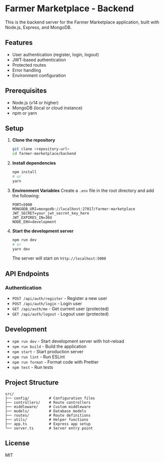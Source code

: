 # Farmer Marketplace - Backend

This is the backend server for the Farmer Marketplace application, built with Node.js, Express, and MongoDB.

## Features

- User authentication (register, login, logout)
- JWT-based authentication
- Protected routes
- Error handling
- Environment configuration

## Prerequisites

- Node.js (v14 or higher)
- MongoDB (local or cloud instance)
- npm or yarn

## Setup

1. **Clone the repository**
   ```bash
   git clone <repository-url>
   cd farmer-marketplace/backend
   ```

2. **Install dependencies**
   ```bash
   npm install
   # or
   yarn
   ```

3. **Environment Variables**
   Create a `.env` file in the root directory and add the following:
   ```
   PORT=5000
   MONGODB_URI=mongodb://localhost:27017/farmer-marketplace
   JWT_SECRET=your_jwt_secret_key_here
   JWT_EXPIRES_IN=30d
   NODE_ENV=development
   ```

4. **Start the development server**
   ```bash
   npm run dev
   # or
   yarn dev
   ```

   The server will start on `http://localhost:5000`

## API Endpoints

### Authentication

- `POST /api/auth/register` - Register a new user
- `POST /api/auth/login` - Login user
- `GET /api/auth/me` - Get current user (protected)
- `GET /api/auth/logout` - Logout user (protected)

## Development

- `npm run dev` - Start development server with hot-reload
- `npm run build` - Build the application
- `npm start` - Start production server
- `npm run lint` - Run ESLint
- `npm run format` - Format code with Prettier
- `npm test` - Run tests

## Project Structure

```
src/
├── config/         # Configuration files
├── controllers/    # Route controllers
├── middleware/     # Custom middleware
├── models/         # Database models
├── routes/         # Route definitions
├── utils/          # Helper functions
├── app.ts          # Express app setup
└── server.ts       # Server entry point
```

## License

MIT
